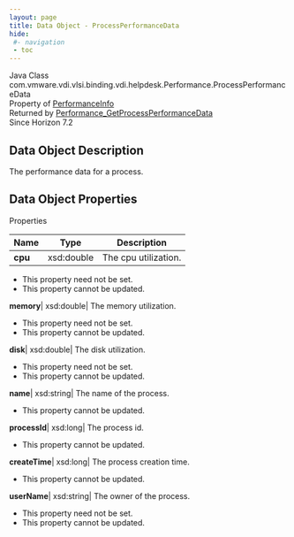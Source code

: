 ```yaml
---
layout: page
title: Data Object - ProcessPerformanceData
hide:
 #- navigation
 - toc
---
```






Java Class
    com.vmware.vdi.vlsi.binding.vdi.helpdesk.Performance.ProcessPerformanceData  
Property of
     [PerformanceInfo](vdi.helpdesk.Performance.PerformanceInfo.md#field_detail)  
Returned by
     [Performance_GetProcessPerformanceData](vdi.helpdesk.Performance.md#getProcessPerformanceData)  
Since 
    Horizon 7.2

## Data Object Description 

The performance data for a process. 

## Data Object Properties

Properties

Name |  Type |  Description   
---|---|---  
**cpu**|  xsd:double|  The cpu utilization.   


* This property need not be set.
* This property cannot be updated.

  
**memory**|  xsd:double|  The memory utilization.   


* This property need not be set.
* This property cannot be updated.

  
**disk**|  xsd:double|  The disk utilization.   


* This property need not be set.
* This property cannot be updated.

  
**name**|  xsd:string|  The name of the process.   


* This property cannot be updated.

  
**processId**|  xsd:long|  The process id.   


* This property cannot be updated.

  
**createTime**|  xsd:long|  The process creation time.   


* This property cannot be updated.

  
**userName**|  xsd:string|  The owner of the process.   


* This property need not be set.
* This property cannot be updated.

  
  
  
   
  
  

